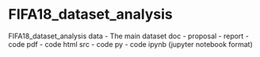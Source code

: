 # FIFA18_dataset_analysis
FIFA18_dataset_analysis
data - The main dataset
doc
    - proposal
    - report
    - code pdf
    - code html
src
    - code py
    - code ipynb (jupyter notebook format)
    

